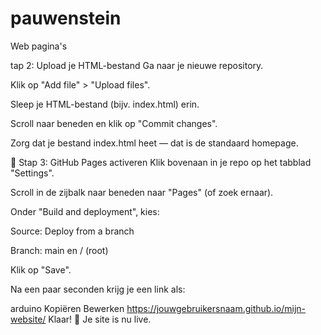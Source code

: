 # pauwenstein
Web pagina's

tap 2: Upload je HTML-bestand
Ga naar je nieuwe repository.

Klik op "Add file" > "Upload files".

Sleep je HTML-bestand (bijv. index.html) erin.

Scroll naar beneden en klik op "Commit changes".

Zorg dat je bestand index.html heet — dat is de standaard homepage.

🚀 Stap 3: GitHub Pages activeren
Klik bovenaan in je repo op het tabblad "Settings".

Scroll in de zijbalk naar beneden naar "Pages" (of zoek ernaar).

Onder "Build and deployment", kies:

Source: Deploy from a branch

Branch: main en / (root)

Klik op "Save".

Na een paar seconden krijg je een link als:

arduino
Kopiëren
Bewerken
https://jouwgebruikersnaam.github.io/mijn-website/
Klaar! 🎉 Je site is nu live.
